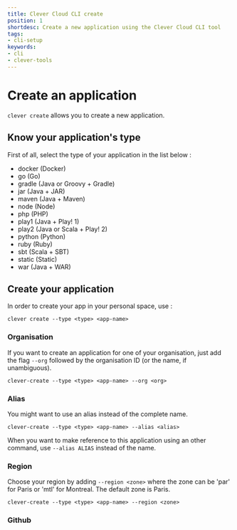 ```yaml
---
title: Clever Cloud CLI create
position: 1
shortdesc: Create a new application using the Clever Cloud CLI tool
tags:
- cli-setup
keywords:
- cli
- clever-tools
---
```


# Create an application

`clever create` allows you to create a new application.

## Know your application's type

First of all, select the type of your application in the list below :

* docker (Docker)
* go (Go)
* gradle (Java or Groovy + Gradle)
* jar (Java + JAR)
* maven (Java + Maven)
* node (Node)
* php (PHP)
* play1 (Java + Play! 1)
* play2 (Java or Scala + Play! 2)
* python (Python)
* ruby (Ruby)
* sbt (Scala + SBT)
* static (Static)
* war (Java + WAR)

## Create your application

In order to create your app in your personal space, use :

    clever create --type <type> <app-name>

### Organisation

If you want to create an application for one of your organisation, just add the flag `--org` followed by the organisation ID (or the name, if unambiguous).

    clever-create --type <type> <app-name> --org <org>

### Alias

You might want to use an alias instead of the complete name.

    clever-create --type <type> <app-name> --alias <alias>

When you want to make reference to this application using an other command, use `--alias ALIAS` instead of the name.

### Region

Choose your region by adding `--region <zone>` where the zone can be 'par' for Paris or 'mtl' for Montreal. The default zone is Paris.

    clever-create --type <type> <app-name> --region <zone>

### Github